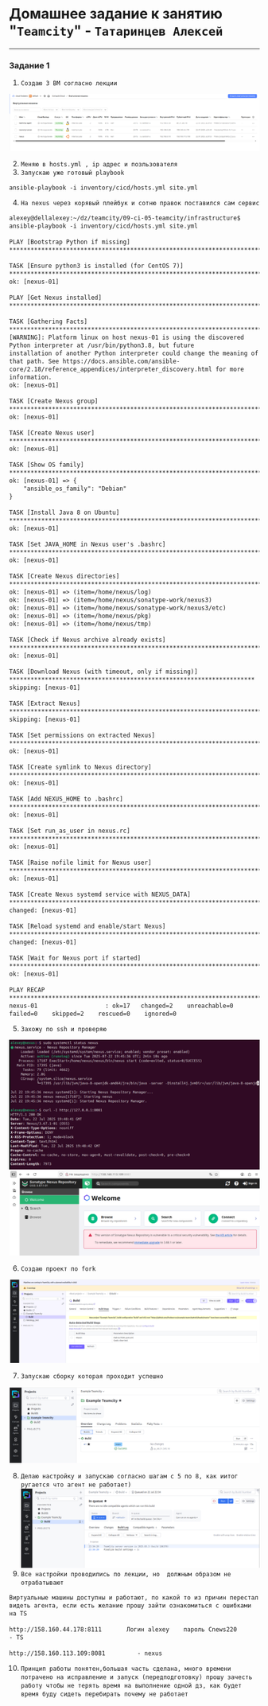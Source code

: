 # Домашнее задание к занятию "`Teamcity`" - `Татаринцев Алексей`



---

### Задание 1



1. `Создаю 3 ВМ согласно лекции`

![1](https://github.com/Foxbeerxxx/teamcity/blob/main/img/img1.png)

2. `Меняю в hosts.yml , ip адрес и позльзователя `
3. `Запускаю уже готовый playbook`
```
ansible-playbook -i inventory/cicd/hosts.yml site.yml
```
4. `На nexus через корявый плейбук и сотню правок поставился сам сервис`
```
alexey@dellalexey:~/dz/teamcity/09-ci-05-teamcity/infrastructure$ ansible-playbook -i inventory/cicd/hosts.yml site.yml

PLAY [Bootstrap Python if missing] ****************************************************************************************

TASK [Ensure python3 is installed (for CentOS 7)] *************************************************************************
ok: [nexus-01]

PLAY [Get Nexus installed] ************************************************************************************************

TASK [Gathering Facts] ****************************************************************************************************
[WARNING]: Platform linux on host nexus-01 is using the discovered Python interpreter at /usr/bin/python3.8, but future
installation of another Python interpreter could change the meaning of that path. See https://docs.ansible.com/ansible-
core/2.18/reference_appendices/interpreter_discovery.html for more information.
ok: [nexus-01]

TASK [Create Nexus group] *************************************************************************************************
ok: [nexus-01]

TASK [Create Nexus user] **************************************************************************************************
ok: [nexus-01]

TASK [Show OS family] *****************************************************************************************************
ok: [nexus-01] => {
    "ansible_os_family": "Debian"
}

TASK [Install Java 8 on Ubuntu] *******************************************************************************************
ok: [nexus-01]

TASK [Set JAVA_HOME in Nexus user's .bashrc] ******************************************************************************
ok: [nexus-01]

TASK [Create Nexus directories] *******************************************************************************************
ok: [nexus-01] => (item=/home/nexus/log)
ok: [nexus-01] => (item=/home/nexus/sonatype-work/nexus3)
ok: [nexus-01] => (item=/home/nexus/sonatype-work/nexus3/etc)
ok: [nexus-01] => (item=/home/nexus/pkg)
ok: [nexus-01] => (item=/home/nexus/tmp)

TASK [Check if Nexus archive already exists] ******************************************************************************
ok: [nexus-01]

TASK [Download Nexus (with timeout, only if missing)] *********************************************************************
skipping: [nexus-01]

TASK [Extract Nexus] ******************************************************************************************************
skipping: [nexus-01]

TASK [Set permissions on extracted Nexus] *********************************************************************************
ok: [nexus-01]

TASK [Create symlink to Nexus directory] **********************************************************************************
ok: [nexus-01]

TASK [Add NEXUS_HOME to .bashrc] ******************************************************************************************
ok: [nexus-01]

TASK [Set run_as_user in nexus.rc] ****************************************************************************************
ok: [nexus-01]

TASK [Raise nofile limit for Nexus user] **********************************************************************************
ok: [nexus-01]

TASK [Create Nexus systemd service with NEXUS_DATA] ***********************************************************************
changed: [nexus-01]

TASK [Reload systemd and enable/start Nexus] ******************************************************************************
changed: [nexus-01]

TASK [Wait for Nexus port if started] *************************************************************************************
ok: [nexus-01]

PLAY RECAP ****************************************************************************************************************
nexus-01                   : ok=17   changed=2    unreachable=0    failed=0    skipped=2    rescued=0    ignored=0   
```

5. `Захожу по ssh и проверяю`

![2](https://github.com/Foxbeerxxx/teamcity/blob/main/img/img2.png)
![3](https://github.com/Foxbeerxxx/teamcity/blob/main/img/img3.png)

6. `Создаю проект по fork`

![4](https://github.com/Foxbeerxxx/teamcity/blob/main/img/img4.png)

7. `Запускаю сборку которая проходит успешно`

![5](https://github.com/Foxbeerxxx/teamcity/blob/main/img/img5.png)

8. `Делаю настройку и запускаю согласно шагам с 5 по 8, как иитог ругается что агент не работает) `
![6](https://github.com/Foxbeerxxx/teamcity/blob/main/img/img6.png)
9. `Все настройки проводились по лекции, но  должным образом не отрабатывают`
```
Виртуальные машины доступны и работают, по какой то из причин перестал видеть агента, если есть желание прошу зайти ознакомиться с ошибками на TS

http://158.160.44.178:8111       Логин alexey    пароль Cnews220      - TS 

http://158.160.113.109:8081         - nexus

```
10. `Принцип работы понятен,большая часть сделана, много времени потрачено на исправление и запуск (передподготовку) прошу зачесть работу чтобы не терять время на выполнение одной дз, как будет время буду сидеть перебирать почему не работает `